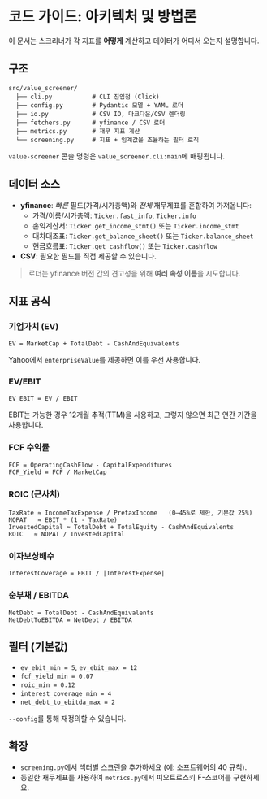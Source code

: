 # 코드 가이드: 아키텍처 및 방법론

이 문서는 스크리너가 각 지표를 **어떻게** 계산하고 데이터가 어디서 오는지 설명합니다.

## 구조
```
src/value_screener/
  ├── cli.py           # CLI 진입점 (Click)
  ├── config.py        # Pydantic 모델 + YAML 로더
  ├── io.py            # CSV IO, 마크다운/CSV 렌더링
  ├── fetchers.py      # yfinance / CSV 로더
  ├── metrics.py       # 재무 지표 계산
  └── screening.py     # 지표 + 임계값을 조율하는 필터 로직
```
`value-screener` 콘솔 명령은 `value_screener.cli:main`에 매핑됩니다.

## 데이터 소스
- **yfinance**: *빠른* 필드(가격/시가총액)와 *전체* 재무제표를 혼합하여 가져옵니다:
  - 가격/이름/시가총액: `Ticker.fast_info`, `Ticker.info`
  - 손익계산서: `Ticker.get_income_stmt()` 또는 `Ticker.income_stmt`
  - 대차대조표: `Ticker.get_balance_sheet()` 또는 `Ticker.balance_sheet`
  - 현금흐름표: `Ticker.get_cashflow()` 또는 `Ticker.cashflow`
- **CSV**: 필요한 필드를 직접 제공할 수 있습니다.

> 로더는 yfinance 버전 간의 견고성을 위해 **여러 속성 이름**을 시도합니다.

## 지표 공식

### 기업가치 (EV)
```
EV = MarketCap + TotalDebt - CashAndEquivalents
```
Yahoo에서 `enterpriseValue`를 제공하면 이를 우선 사용합니다.

### EV/EBIT
```
EV_EBIT = EV / EBIT
```
EBIT는 가능한 경우 12개월 추적(TTM)을 사용하고, 그렇지 않으면 최근 연간 기간을 사용합니다.

### FCF 수익률
```
FCF = OperatingCashFlow - CapitalExpenditures
FCF_Yield = FCF / MarketCap
```

### ROIC (근사치)
```
TaxRate ≈ IncomeTaxExpense / PretaxIncome   (0–45%로 제한, 기본값 25%)
NOPAT   ≈ EBIT * (1 - TaxRate)
InvestedCapital ≈ TotalDebt + TotalEquity - CashAndEquivalents
ROIC   ≈ NOPAT / InvestedCapital
```

### 이자보상배수
```
InterestCoverage = EBIT / |InterestExpense|
```

### 순부채 / EBITDA
```
NetDebt = TotalDebt - CashAndEquivalents
NetDebtToEBITDA = NetDebt / EBITDA
```

## 필터 (기본값)
- `ev_ebit_min = 5`, `ev_ebit_max = 12`
- `fcf_yield_min = 0.07`
- `roic_min = 0.12`
- `interest_coverage_min = 4`
- `net_debt_to_ebitda_max = 2`

`--config`를 통해 재정의할 수 있습니다.

## 확장
- `screening.py`에서 섹터별 스크린을 추가하세요 (예: 소프트웨어의 40 규칙).
- 동일한 재무제표를 사용하여 `metrics.py`에서 피오트로스키 F-스코어를 구현하세요.
